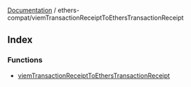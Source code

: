 [Documentation](../../README.md) / ethers-compat/viemTransactionReceiptToEthersTransactionReceipt

## Index

### Functions

- [viemTransactionReceiptToEthersTransactionReceipt](functions/viemTransactionReceiptToEthersTransactionReceipt.md)
